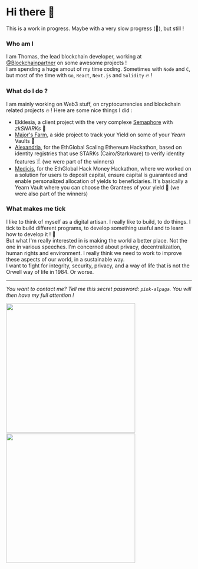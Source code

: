 # Hi there 👋

This is a work in progress. Maybe with a very slow progress (🧐), but still !

### Who am I
I am Thomas, the lead blockchain developer, working at [@Blockchainpartner](https://github.com/Blockchainpartner) on some awesome projects !   
I am spending a huge amout of my time coding. Sometimes with `Node` and `C`, but most of the time with `Go`, `React`, `Next.js` and `Solidity` 🔥 !

### What do I do ?
I am mainly working on Web3 stuff, on cryptocurrencies and blockchain related projects 🔥 ! Here are some nice things I did :
- Ekklesia, a client project with the very complexe [Semaphore](https://github.com/appliedzkp/semaphore) with *zkSNARKs* 🔐
- [Major's Farm](https://major.farm), a side project to track your Yield on some of your *Yearn* Vaults 🌾
- [Alexandria](https://showcase.ethglobal.co/scaling/alexandria), for the EthGlobal Scaling Ethereum Hackathon, based on identity registries that use STARKs (Cairo/Starkware) to verify identity features 𓀃 (we were part of the winners)
- [Medicis](https://showcase.ethglobal.co/hackmoney2021/medicis), for the EthGlobal Hack Money Hackathon, where we worked on a solution for users to deposit capital, ensure capital is guaranteed and enable personalized allocation of yields to beneficiaries. It's basically a Yearn Vault where you can choose the Grantees of your yield 🏦 (we were also part of the winners)

### What makes me tick
I like to think of myself as a digital artisan. I really like to build, to do things. I tick to build different programs, to develop something useful and to learn how to develop it ! 🧱  
But what I'm really interested in is making the world a better place. Not the one in various speeches. I'm concerned about privacy, decentralization, human rights and environment. I really think we need to work to improve these aspects of our world, in a sustainable way.  
I want to fight for integrity, security, privacy, and a way of life that is not the Orwell way of life in 1984. Or worse.

---------------

*You want to contact me? Tell me this secret password: `pink-alpaga`. You will then have my full attention !*



<p float="left">
  <img src="https://user-images.githubusercontent.com/9974362/125344796-02e32580-e358-11eb-8977-34d3dc0bdf8c.png" width="350" />
  &nbsp;  &nbsp;  &nbsp;  &nbsp;
  <img src="https://user-images.githubusercontent.com/9974362/125344799-037bbc00-e358-11eb-9522-32074a990ce3.png" width="350" /> 
</p>

